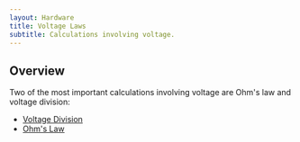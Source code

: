 ```yaml
---
layout: Hardware
title: Voltage Laws
subtitle: Calculations involving voltage.
---
```


## Overview

Two of the most important calculations involving voltage are Ohm's law and voltage division:

* [Voltage Division](Division)
* [Ohm's Law](Ohms_Law)
